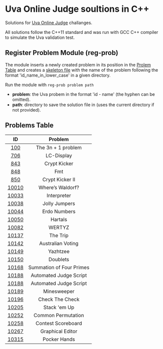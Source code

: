 # Uva Online Judge soultions in C++

Solutions for [Uva Online Judge](https://onlinejudge.org/index.php?option=com_onlinejudge&Itemid=8) challanges.

All solutions follow the C++11 standard and was run with GCC C++ compiler to simulate the Uva validation test.

## Register Problem Module (reg-prob)

The module inserts a newly created problem in its position in the [Prolem Table](#problems-table) and creates a [skeleton file](skeleton.cpp) with the name of the problem following the format 'id_name_in_lower_case' in a given directory.

Run the module with ```reg-prob problem path```

- **problem**: the Uva probem in the format 'id - name' (the hyphen can be omitted).
- **path**: directory to save the solution file in (uses the current directory if not provided).

## Problems Table

| ID | Problem |
| :-: |  :-: |
| [100](PCSR/Chapter-1/100_the_3n+1_problem.cpp) | The 3n + 1 problem |
| [706](PCSR/Chapter-1/706_lc-display.cpp) | LC-Display |
| [843](PCSR/Chapter-2/843_crypt_kicker.cpp) | Crypt Kicker |
| [848](PCSR/Chapter-3/848_fmt.cpp) | Fmt |
| [850](PCSR/Chapter-3/850_crypt_kicker_ii.cpp) | Crypt Kicker II |
| [10010](PCSR/Chapter-3/10010_where’s_waldorf?.cpp) | Where’s Waldorf? |
| [10033](PCSR/Chapter-1/10033_interpreter.cpp) | Interpreter |
| [10038](PCSR/Chapter-2/10038_jolly_jumpers.cpp) | Jolly Jumpers |
| [10044](PCSR/Chapter-2/10044_erdos_numbers.cpp) | Erdo Numbers |
| [10050](PCSR/Chapter-2/10050_hartals.cpp) | Hartals |
| [10082](PCSR/Chapter-3/10082_wertyz.cpp) | WERTYZ |
| [10137](PCSR/Chapter-1/10137_the_trip.cpp) | The Trip |
| [10142](PCSR/Chapter-1/10142_australian_voting.cpp) | Australian Voting |
| [10149](PCSR/Chapter-2/10149_yahtzee.cpp) | Yazhtzee |
| [10150](PCSR/Chapter-3/10150_doublets.cpp) | Doublets |
| [10168](PCSR/Chapter-7/10168_summation_of_four_primes_.cpp) | Summation of Four Primes |
| [10188](PCSR/Chapter-3/10188_automated_judge_script.cpp) | Automated Judge Script |
| [10188](PCSR/Chapter-3/10188_automated_judge_script.cpp) | Automated Judge Script |
| [10189](PCSR/Chapter-1/10189_minesweeper.cpp) | Minesweeper |
| [10196](PCSR/Chapter-1/10196_check_the_check.cpp) | Check The Check |
| [10205](PCSR/Chapter-2/10205_stack_em_up.cpp) | Stack 'em Up |
| [10252](PCSR/Chapter-3/10252_common_permutation.cpp) | Common Permutation |
| [10258](PCSR/Chapter-2/10258_contest_scoreboard.cpp) | Contest Scoreboard |
| [10267](PCSR/Chapter-1/10267_graphical_editor.cpp) | Graphical Editor |
| [10315](PCSR/Chapter-2/10315_poker_hands.cpp) | Pocker Hands |
